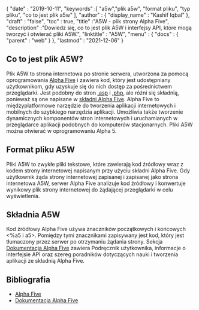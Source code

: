 {
  "date" : "2019-10-11",
  "keywords" :[ "a5w","plik a5w", "format pliku", "typ pliku", "co to jest plik a5w" ],
  "author" : {
    "display_name" : "Kashif Iqbal"
},
  "draft" : "false",
  "toc" : true,
  "title" :"A5W - plik strony Alpha Five",
  "description" :"Dowiedz się, co to jest plik A5W i interfejsy API, które mogą tworzyć i otwierać pliki A5W.",
  "linktitle" : "A5W",
  "menu" : {
    "docs" : {
      "parent" : "web"
}
},
  "lastmod" : "2021-12-06"
}

## Co to jest plik A5W?

Plik A5W to strona internetowa po stronie serwera, utworzona za pomocą oprogramowania [Alpha Five](https://www.alphasoftware.com/) i zawiera kod, który jest udostępniany użytkownikom, gdy uzyskuje się do nich dostęp za pośrednictwem przeglądarki. Jest podobny do stron [.asp](/pl/web/asp/) i [.php](/pl/programming/php/), ale różni się składnią, ponieważ są one napisane w [składni Alpha Five](https://documentation.alphasoftware.com/documentation/pages/GettingStarted/index.html). Alpha Five to międzyplatformowe narzędzie do tworzenia aplikacji internetowych i mobilnych do szybkiego narzędzia aplikacji. Umożliwia także tworzenie dynamicznych komponentów stron internetowych i uruchamianych w przeglądarce aplikacji podobnych do komputerów stacjonarnych. Pliki A5W można otwierać w oprogramowaniu Alpha 5.

## Format pliku A5W

Pliki A5W to zwykłe pliki tekstowe, które zawierają kod źródłowy wraz z kodem strony internetowej napisanym przy użyciu składni Alpha Five. Gdy użytkownik żąda strony internetowej zapisanej i zapisanej jako strona internetowa A5W, serwer Alpha Five analizuje kod źródłowy i konwertuje wynikowy plik strony internetowej do żądającej przeglądarki w celu wyświetlenia.

## Składnia A5W

Kod źródłowy Alpha Five używa znaczników początkowych i końcowych <%a5 i a5>. Pomiędzy tymi znacznikami zapisywany jest kod, który jest tłumaczony przez serwer po otrzymaniu żądania strony. Sekcja [Dokumentacja Alpha Five](https://documentation.alphasoftware.com/documentation/pages/index.html) zawiera Podręcznik użytkownika, informacje o interfejsie API oraz szereg poradników dotyczących nauki i tworzenia aplikacji ze składnią Alpha Five.

## Bibliografia

* [Alpha Five](https://www.alphasoftware.com/)
* [Dokumentacja Alpha Five](https://documentation.alphasoftware.com/documentation/pages/index.html)

